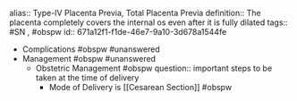 alias:: Type-IV Placenta Previa, Total Placenta Previa
definition:: The placenta completely covers the internal os even after it is fully dilated
tags:: #SN , #obspw
id:: 671a12f1-f1de-46e7-9a10-3d678a1544fe

- Complications #obspw #unanswered
- Management #obspw #unanswered
	- Obstetric Management #obspw
	  question:: important steps to be taken at the time of delivery
		- Mode of Delivery is [[Cesarean Section]] #obspw
